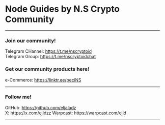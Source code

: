 # Node Guides by N.S Crypto Community
---
### Join our community!

Telegram CHannel: https://t.me/nscryptoid \
Telegram Group: https://t.me/nscryptoidchat 

### Get our community products here!

e-Commerce: https://linktr.ee/peciNS 

---
### Follow me!

GitHub: https://github.com/eljaladz \
X: https://x.com/ejldzz 
Warpcast: https://warpcast.com/ejld

---
